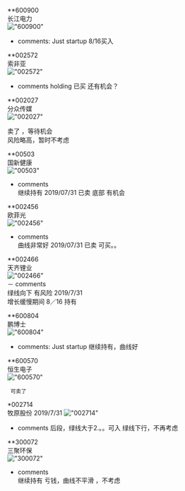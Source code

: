 
**600900  
长江电力  
!["600900"](http://www.alphadiscover.com/marketstate/cn_CSI300_stock/img/600900.SS.png)  

- comments:
      Just startup
      8/16买入
      
      

**002572  
索非亚  
!["002572"](http://www.alphadiscover.com/marketstate/cn_CSI300_stock/img/002572.SZ.png)  
- comments
    holding 
    已买 还有机会？
    

**002027  
分众传媒  
!["002027"](http://www.alphadiscover.com/marketstate/cn_CSI300_stock/img/002027.SZ.png)  

   卖了 ，等待机会  
   风险略高，暂时不考虑
   


**00503  
国新健康  
!["00503"](http://www.alphadiscover.com/marketstate/cn_CSI300_stock/img/000503.SZ.png)  
- comments  
    继续持有 2019/07/31
    已卖  底部 有机会
      
  

**002456  
欧菲光  
!["002456"](http://www.alphadiscover.com/marketstate/cn_CSI300_stock/img/002456.SZ.png)

- comments  
    曲线非常好 2019/07/31
    已卖
    可买。。
    



**002466  
天齐锂业  
!["002466"](http://www.alphadiscover.com/marketstate/cn_CSI300_stock/img/002466.SZ.png)  
－ comments  
     绿线向下 有风险 2019/7/31  
     增长缓慢期间  8／16 持有


**600804  
鹏博士  
!["600804"](http://www.alphadiscover.com/marketstate/cn_CSI300_stock/img/600804.SS.png)  

- comments:
      Just startup
      继续持有，曲线好
 
 
 **600570  
 恒生电子  
 !["600570"](http://www.alphadiscover.com/marketstate/cn_CSI300_stock/img/600570.SS.png)  
     
     可卖了   
     
    
        
*002714  
牧原股份
2019/7/31
!["002714"](http://www.alphadiscover.com/marketstate/cn_CSI300_stock/img/002714.SZ.png)
- comments
      后段，绿线大于2.。。可入
      绿线下行，不再考虑
        

**300072  
三聚环保  
!["300072"](http://www.alphadiscover.com/marketstate/cn_CSI300_stock/img/300072.SZ.png)
- comments  
     继续持有
     亏钱，曲线不平滑 ，不考虑    
